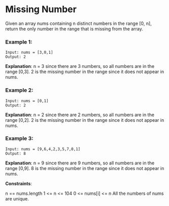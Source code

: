 # Missing Number

Given an array nums containing n distinct numbers in the range [0, n], return the only number in the range that is missing from the array.

 
### Example 1:
```
Input: nums = [3,0,1]
Output: 2
```
**Explanation**: n = 3 since there are 3 numbers, so all numbers are in the range [0,3]. 2 is the missing number in the range since it does not appear in nums.


### Example 2:
```
Input: nums = [0,1]
Output: 2
```
**Explanation**: n = 2 since there are 2 numbers, so all numbers are in the range [0,2]. 2 is the missing number in the range since it does not appear in nums.


### Example 3:
```
Input: nums = [9,6,4,2,3,5,7,0,1]
Output: 8
```
**Explanation**: n = 9 since there are 9 numbers, so all numbers are in the range [0,9]. 8 is the missing number in the range since it does not appear in nums.
 

**Constraints**:

n == nums.length
1 <= n <= 104
0 <= nums[i] <= n
All the numbers of nums are unique.
